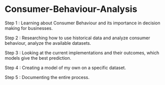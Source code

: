 # Consumer-Behaviour-Analysis

Step 1 : Learning about Consumer Behaviour and its importance in decision making for businesses.

Step 2 : Researching how to use historical data and analyze consumer behaviour, analyze the available datasets.

Step 3 : Looking at the current implementations and their outcomes, which models give the best prediction.

Step 4 : Creating a model of my own on a specific dataset. 

Step 5 : Documenting the entire process.

